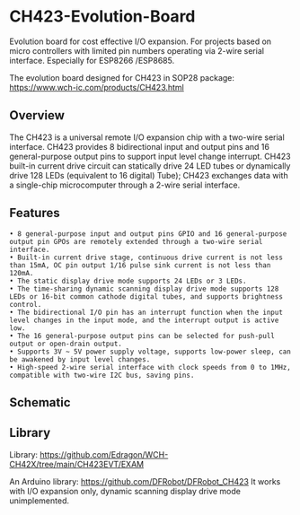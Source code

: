 # CH423-Evolution-Board

Evolution board for cost effective I/O expansion. 
For projects based on micro controllers with limited pin numbers operating via 2-wire serial interface. 
Especially for ESP8266 /ESP8685.

The evolution board designed for CH423 in SOP28 package: https://www.wch-ic.com/products/CH423.html

<h2>Overview</h2>

The CH423 is a universal remote I/O expansion chip with a two-wire serial interface. CH423 provides 8 bidirectional input and output pins and 16 general-purpose output pins to support input level change interrupt. CH423 built-in current drive circuit can statically drive 24 LED tubes or dynamically drive 128 LEDs (equivalent to 16 digital) Tube); CH423 exchanges data with a single-chip microcomputer through a 2-wire serial interface. 

<h2>Features</h2>

    • 8 general-purpose input and output pins GPIO and 16 general-purpose output pin GPOs are remotely extended through a two-wire serial interface. 
    • Built-in current drive stage, continuous drive current is not less than 15mA, OC pin output 1/16 pulse sink current is not less than 120mA. 
    • The static display drive mode supports 24 LEDs or 3 LEDs. 
    • The time-sharing dynamic scanning display drive mode supports 128 LEDs or 16-bit common cathode digital tubes, and supports brightness control. 
    • The bidirectional I/O pin has an interrupt function when the input level changes in the input mode, and the interrupt output is active low. 
    • The 16 general-purpose output pins can be selected for push-pull output or open-drain output. 
    • Supports 3V ~ 5V power supply voltage, supports low-power sleep, can be awakened by input level changes. 
    • High-speed 2-wire serial interface with clock speeds from 0 to 1MHz, compatible with two-wire I2C bus, saving pins.

<h2>Schematic</h2>


<h2>Library</h2>


Library: https://github.com/Edragon/WCH-CH42X/tree/main/CH423EVT/EXAM

An Arduino library: https://github.com/DFRobot/DFRobot_CH423
It works with I/O expansion only, dynamic scanning display drive mode unimplemented.




